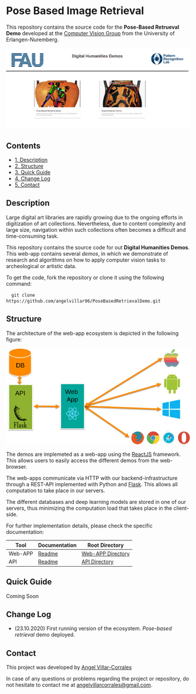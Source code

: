 # Pose Based Image Retrieval

This repository contains the source code for the  **Pose-Based Retrueval Demo** developed at the [Computer Vision Group](https://lme.tf.fau.de/research/research-groups/computer-vision/) from the University of Erlangen-Nuremberg.

![Demos](imgs/ecosystem.png)

## Contents

 * [1. Description](#description)
 * [2. Structure](#directory-structure)
 * [3. Quick Guide](#quick-guide)
 * [4. Change Log](#change-log)
 * [5. Contact](#contact)


## Description

Large digital art libraries are rapidly growing due to the ongoing efforts in digitization of art collections. Nevertheless, due to content complexity and large size, navigation within such collections often becomes a difficult and time-consuming task.

This repository contains the source code for out **Digital Humanities Demos**.
This web-app contains several *demos*, in which we demonstrate of research and algorithms on how to apply computer vision tasks to archeological or artistic data.

To get the code, fork the repository or clone it using the following command:

```
  git clone https://github.com/angelvillar96/PoseBasedRetrievalDemo.git
```

## Structure

The architecture of the web-app ecosystem is depicted in the following figure:

![Demos](imgs/webapp.png)

The demos are implemeted as a web-app using the [ReactJS](https://reactjs.org/) framework. This allows users to easily access the different demos from the web-browser.

The web-apps communicate via HTTP with our backend-infrastructure through a REST-API implemented with Python and [Flask](https://flask.palletsprojects.com/en/1.1.x/deploying/). This allows all computation to take place in our servers.

The different databases and deep learning models are stored in one of our servers, thus minimizing the computation load that takes place in the client-side.

For further implementation details, please check the specific documentation:

Tool | Documentation | Root Directory
------------ | ------------- | -------------
<!-- Start Row --> Web-APP | [Readme](https://github.com/angelvillar96/PoseBasedRetrievalDemo/blob/master/src/pose-based-retrieval-demo/README.md) | [Web-APP Directory](https://github.com/angelvillar96/PoseBasedRetrievalDemo/tree/master/src/pose-based-retrieval-demo) <!-- Finish Row -->
<!-- Start Row --> API | [Readme](https://github.com/angelvillar96/PoseBasedRetrievalDemo/blob/master/src/API/README.md) | [API Directory](https://github.com/angelvillar96/PoseBasedRetrievalDemo/tree/master/src/API) <!-- Finish Row -->


## Quick Guide

Coming Soon


## Change Log

 - (23.10.2020) First running version of the ecosystem. *Pose-based retrieval* demo deployed.


## Contact

This project was developed by [Angel Villar-Corrales](http://angelvillarcorrales.com/templates/home.php)

In case of any questions or problems regarding the project or repository, do not hesitate to contact me at angelvillarcorrales@gmail.com.
